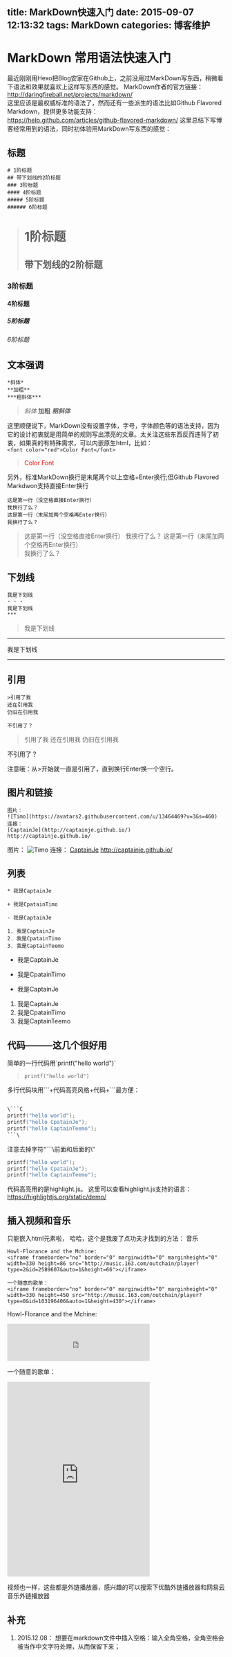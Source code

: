 title: MarkDown快速入门
date: 2015-09-07 12:13:32
tags: MarkDown
categories: 博客维护
---
# MarkDown 常用语法快速入门
最近刚刚用Hexo把Blog安家在Github上，之前没用过MarkDown写东西，稍微看下语法和效果就喜欢上这样写东西的感觉。
MarkDown作者的官方链接： http://daringfireball.net/projects/markdown/  
这里应该是最权威标准的语法了，然而还有一些派生的语法比如Github Flavored Markdown，提供更多功能支持：   
https://help.github.com/articles/github-flavored-markdown/
这里总结下写博客经常用到的语法，同时初体验用MarkDown写东西的感觉：  
## **标题**

```
# 1阶标题
## 带下划线的2阶标题
### 3阶标题
#### 4阶标题
##### 5阶标题
###### 6阶标题
```
># 1阶标题
>## 带下划线的2阶标题
### 3阶标题
#### 4阶标题
##### 5阶标题
###### 6阶标题  

## **文本强调**
```
*斜体*
**加粗**
***粗斜体***
```
>*斜体*
**加粗**
***粗斜体***  

这里顺便说下，MarkDown没有设置字体，字号，字体颜色等的语法支持，因为它的设计初衷就是用简单的规则写出漂亮的文章。太关注这些东西反而违背了初衷，如果真的有特殊需求，可以内嵌原生html，比如：  
`<font color="red">Color Font</font>`
><font color="red">Color Font</font>  

另外，标准MarkDown换行是末尾两个以上空格+Enter换行;但Github Flavored Markdwon支持直接Enter换行
```
这是第一行（没空格直接Enter换行）
我换行了么？
这是第一行（末尾加两个空格再Enter换行）  
我换行了么？
```
>这是第一行（没空格直接Enter换行）
我换行了么？
这是第一行（末尾加两个空格再Enter换行）  
我换行了么？

## **下划线**  
```
我是下划线
- - -
我是下划线
***
```

>我是下划线
- - - 
我是下划线
***  


## **引用**

```
>引用了我
还在引用我
仍旧在引用我

不引用了？
```
>引用了我
还在引用我
仍旧在引用我

不引用了？

注意哦：从>开始就一直是引用了，直到换行Enter换一个空行。

## **图片和链接**
```
图片：
![Timo](https://avatars2.githubusercontent.com/u/13464469?v=3&s=460)
连接：
[CaptainJe](http://captainje.github.io/)
http://captainje.github.io/
```
图片：
![Timo](https://avatars2.githubusercontent.com/u/13464469?v=3&s=460)
连接：
[CaptainJe](http://captainje.github.io/)
http://captainje.github.io/

## **列表**
```
* 我是CaptainJe

+ 我是CpatainTimo

- 我是CaptainJe

1. 我是CaptainJe
2. 我是CpatainTimo
3. 我是CaptainTeemo
```
* 我是CaptainJe

+ 我是CpatainTimo

- 我是CaptainJe

1. 我是CaptainJe
2. 我是CpatainTimo
3. 我是CaptainTeemo

## **代码———这几个很好用**

简单的一行代码用\`printf("hello world")`  
>`printf("hello world")`  

多行代码块用\`\`\`+代码高亮风格+代码+\`\`\`最方便：
```C

\```C
printf("hello world");
printf("hello CpatainJe");
printf("hello CaptainTeemo");
```\

```
注意去掉字符“\`\`\`\前面和后面的\”

```C++
printf("hello world");
printf("hello CpatainJe");
printf("hello CaptainTeemo");
```

代码高亮用的是highlight.js。
这里可以查看highlight.js支持的语言：<https://highlightjs.org/static/demo/>

## **插入视频和音乐**
只能嵌入html元素啦，
哈哈，这个是我废了点功夫才找到的方法：
音乐
```
Howl-Florance and the Mchine:
<iframe frameborder="no" border="0" marginwidth="0" marginheight="0" width=330 height=86 src="http://music.163.com/outchain/player?type=2&id=2589607&auto=1&height=66"></iframe>

一个随意的歌单：
<iframe frameborder="no" border="0" marginwidth="0" marginheight="0" width=330 height=450 src="http://music.163.com/outchain/player?type=0&id=103196406&auto=1&height=430"></iframe>
```
Howl-Florance and the Mchine:
<iframe frameborder="no" border="0" marginwidth="0" marginheight="0" width=330 height=86 src="http://music.163.com/outchain/player?type=2&id=2589607&auto=1&height=66"></iframe>

一个随意的歌单：
<iframe frameborder="no" border="0" marginwidth="0" marginheight="0" width=330 height=450 src="http://music.163.com/outchain/player?type=0&id=103196406&auto=1&height=430"></iframe>

视频也一样，这些都是外链播放器，感兴趣的可以搜索下优酷外链播放器和网易云音乐外链播放器

## 补充
1. 2015.12.08： 想要在markdown文件中插入空格：输入全角空格，全角空格会被当作中文字符处理，从而保留下来；